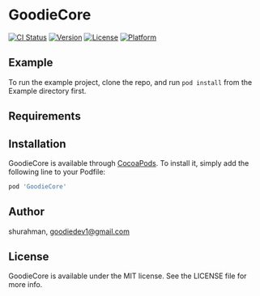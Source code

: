 # GoodieCore

[![CI Status](https://img.shields.io/travis/shurahman/GoodieCore.svg?style=flat)](https://travis-ci.org/shurahman/GoodieCore)
[![Version](https://img.shields.io/cocoapods/v/GoodieCore.svg?style=flat)](https://cocoapods.org/pods/GoodieCore)
[![License](https://img.shields.io/cocoapods/l/GoodieCore.svg?style=flat)](https://cocoapods.org/pods/GoodieCore)
[![Platform](https://img.shields.io/cocoapods/p/GoodieCore.svg?style=flat)](https://cocoapods.org/pods/GoodieCore)

## Example

To run the example project, clone the repo, and run `pod install` from the Example directory first.

## Requirements

## Installation

GoodieCore is available through [CocoaPods](https://cocoapods.org). To install
it, simply add the following line to your Podfile:

```ruby
pod 'GoodieCore'
```

## Author

shurahman, goodiedev1@gmail.com

## License

GoodieCore is available under the MIT license. See the LICENSE file for more info.
